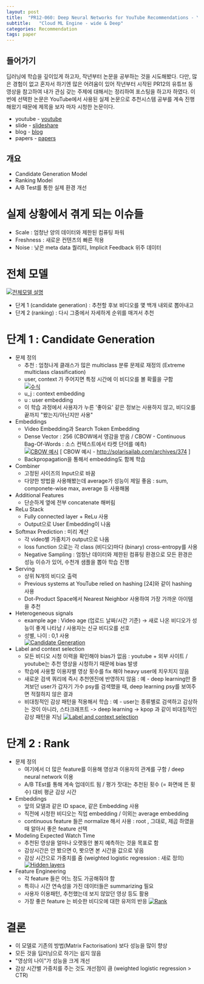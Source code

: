 ```yaml
---
layout: post
title:  "PR12-060: Deep Neural Networks for YouTube Recommendations - YouTube"
subtitle:   "Cloud ML Engine - wide & Deep"
categories: Recommendation
tags: paper
---
```



## 들어가기

 딥러닝에 학습을 깊이있게 하고자, 작년부터 논문을 공부하는 것을 시도해봤다. 다만, 많은 경험이 없고 혼자서 하기엔 많은 어려움이 있어
 작년부터 시작된 PR12의 유튜브 동영상을 참고하여 내가 관심 갖는 주제에 대해서는 정리하여 포스팅을 하고자 하였다.
 이번에 선택한 논문은 YouTube에서 사용된 실제 논문으로 추천시스템 공부를 계속 진행해왔기 때문에 제목을 보자 마자 시청한 논문이다.

 * youtube - [youtube](https://www.youtube.com/watch?v=V6zixdCIOqw&feature=youtu.be)
 * slide - [slideshare](https://www.slideshare.net/keunbongkwak/deep-neural-networks-for-youtube-recommendations)
 * blog - [blog](http://keunwoochoi.blogspot.kr/2016/09/deep-neural-networks-for-youtube.html)
 * papers - [papers](https://static.googleusercontent.com/media/research.google.com/ko//pubs/archive/45530.pdf)


## 개요

 * Candidate Generation Model
 * Ranking Model
 * A/B Test를 통한 실제 환경 개선

# 실제 상황에서 겪게 되는 이슈들

 * Scale : 엄청난 양의 데이터와 제한된 컴퓨팅 파워
 * Freshness : 새로운 컨텐츠의 빠른 적용
 * Noise : 낮은 meta data 퀄리티, Implicit Feedback 위주 데이터

# 전체 모델

 [![전체모델 설명](/assets/img/post/2018-01-28-Data-Paper_YTR/1.png)](#)
 * 단계 1 (candidate generation) : 추천할 후보 비디오를 몇 백개 내외로 뽑아내고
 * 단계 2 (ranking) : 다시 그중에서 자세하게 순위를 매겨서 추천


# 단계 1 : Candidate Generation

 * 문제 정의
	* 추천 : 엄청나게 클래스가 많은 multiclass 분류 문제로 재정의 (Extreme multiclass classification)
	* user, context 가 주어지면 특정 시간에 이 비디오를 볼 확률을 구함              
      [![수식](/assets/img/post/2018-01-28-Data-Paper_YTR/2.png)](#)
    * u_j : context embedding
	* u : user embedding 
	* 이 학습 과정에서 사용자가 누른 '좋아요' 같은 정보는 사용하지 않고, 비디오를 끝까지 "봤는지/아닌지만 사용"
 * Embeddings
	* Video Embedding과 Search Token Embedding
	* Dense Vector : 256 (CBOW에서 영감을 받음 / CBOW - Continuous Bag-Of-Words : 소스 컨텍스트에서 타켓 단어를 예측)          
      [![CBOW 예시](/assets/img/post/2018-01-28-Data-Paper_YTR/3.png)](#)
    [ CBOW 예시 - http://solarisailab.com/archives/374 ]
	* Backpropagation을 통해서 embedding도 함께 학습
 * Combiner
	* 고정된 사이즈의 Input으로 바꿈
	* 다양한 방법을 사용해봤는데 average가 성능이 제일 좋음 : sum, componete-wise max, average 등 사용해봄
 * Additional Features
	* 단순하게 옆에 전부 concatenate 해버림
 * ReLu Stack
	* Fully connected layer + ReLu 사용
	* Output으로 User Embedding이 나옴
 * Softmax Prediction : 미리 계산
	* 각 video별 가중치가 output으로 나옴
	* loss function 으로는 각 class (비디오)마다 (binary) cross-entropy를 사용
	* Negative Sampling : 엄청난 데이터와 제한된 컴퓨팅 환경으로 모든 환경은 성능 이슈가 있어, 수천개 샘플을 뽑아 학습 진행
 * Serving
	* 상위 N개의 비디오 출력
	* Previous systems at YouTube relied on hashing [24]와 같이 hashing 사용
	* Dot-Product Space에서 Nearest Neighbor 사용하여 가장 가까운 아이템을 추천
 * Heterogeneous signals
	* example age : Video age (업로드 날짜/시간 기준) -> 새로 나온 비디오가 성능이 좋게 나타남 / 사용자는 신규 비디오를 선호
	* 성별, 나이 : 0,1 사용      
      [![Candidate Generation](/assets/img/post/2018-01-28-Data-Paper_YTR/4.png)](#)
 * Label and context selection
	* 모든 비디오 시청 이력을 확인해야 bias가 없음 : youtube + 외부 사이트 / youtube는 추천 영상을 시청하기 때문에 bias 발생
	* 학습에 사용할 이용자별 영상 횟수를 fix 해야 heavy user에 치우치지 않음
	* 새로운 검색 쿼리에 즉시 추천엔진에 반영하지 않음 : 예 - deep learning만 즐겨보던 user가 갑자기 가수 psy를 검색했을 때, deep learning psy를 보여주면 적절하지 않은 결과
	* 비대칭적인 감상 패턴을 적용해서 학습 : 예 - user는 종류별로 검색하고 감상하는 것이 아니라, 스타크래프트 -> deep learning -> kpop 과 같이 비대칭적인 감상 패턴을 지님
      [![Label and context selection](/assets/img/post/2018-01-28-Data-Paper_YTR/5.png)](#)

         
# 단계 2 : Rank
 * 문제 정의
	* 여기에서 더 많은 feature를 이용해 영상과 이용자의 관계를 구함 / deep neural network 이용
	* A/B TEst를 통해 계속 업데이트 됨 / 평가 잣대는 추천된 횟수 (= 화면에 뜬 횟수) 대비 평균 감상 시간
 * Embeddings
	* 앞의 모델과 같은 ID space, 같은 Embedding 사용
	* 직전에 시청한 비디오는 직업 embedding / 이외는 average embedding
	* continuous feature 들은 normalize 해서 사용 : root , 그대로, 제곱 하였을 때 알아서 좋은 feature 선택
 * Modeling Expected Watch Time
	* 추천된 영상을 얼마나 오랫동안 볼지 예측하는 것을 목표로 함
	* 감상시간은 안 봤으면 0, 봣으면 본 시간을 값으로 넣음
	* 감상 시간으로 가중치를 줌 (weighted logistic regression : 새로 정의)
      [![Hidden layers](/assets/img/post/2018-01-28-Data-Paper_YTR/6.png)](#)
 * Feature Engineering
	* 각 feature 들은 어느 정도 가공해줘야 함
	* 특히나 시간 연속성을 가진 데이터들은 summarizing 필요
	* 사용자 이용패턴, 추천했는데 보지 않았던 영상 등도 활용
	* 가장 좋은 feature 는 비슷한 비디오에 대한 유저의 반응
      [![Rank](/assets/img/post/2018-01-28-Data-Paper_YTR/7.png)](#)

# 결론
 * 이 모델로 기존의 방법(Matrix Factorisation) 보다 성능을 많이 향상
 * 모든 것을 딥러닝으로 하기는 쉽지 않음
 * "영상의 나이"가 성능을 크게 개선
 * 감상 시간별 가중치를 주는 것도 개선점이 큼 (weighted logistic regression > CTR)







